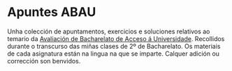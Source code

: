 # Apuntes ABAU

Unha colección de apuntamentos, exercicios e soluciones relativos ao temario da [Avaliación de Bacharelato de Acceso á Universidade](http://ciug.gal/exames.php). Recollidos durante o transcurso das miñas clases de 2º de Bacharelato. Os materiais de cada asignatura están na lingua na que se imparte. Calquer 
adición ou corrección son benvidos.
